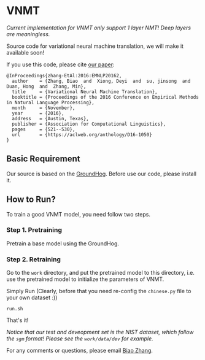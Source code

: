 # VNMT

*Current implementation for VNMT only support 1 layer NMT! Deep layers are meaningless.*

Source code for variational neural machine translation, we will make it available soon!

If you use this code, please cite <a href="http://www.aclweb.org/anthology/D/D16/D16-1050.pdf">our paper</a>:
```
@InProceedings{zhang-EtAl:2016:EMNLP20162,
  author    = {Zhang, Biao  and  Xiong, Deyi  and  su, jinsong  and  Duan, Hong  and  Zhang, Min},
  title     = {Variational Neural Machine Translation},
  booktitle = {Proceedings of the 2016 Conference on Empirical Methods in Natural Language Processing},
  month     = {November},
  year      = {2016},
  address   = {Austin, Texas},
  publisher = {Association for Computational Linguistics},
  pages     = {521--530},
  url       = {https://aclweb.org/anthology/D16-1050}
}
```

## Basic Requirement

Our source is based on the <a href="https://github.com/lisa-groundhog/GroundHog">GroundHog</a>. Before use our code, please install it.

## How to Run?

To train a good VNMT model, you need follow two steps.

###  Step 1. Pretraining

Pretrain a base model using the GroundHog.

### Step 2. Retraining

Go to the `work` directory, and put the pretrained model to this directory, i.e. use the pretrained model to initialize the parameters of VNMT.

Simply Run (Clearly, before that you need re-config the `chinese.py` file to your own dataset :))
```
run.sh
```
That's it!

*Notice that our test and deveopment set is the NIST dataset, which follow the `sgm` format! Please see the `work/data/dev` for example.*

For any comments or questions, please email <a href="mailto:zb@stu.xmu.edu.cn">Biao Zhang</a>.
